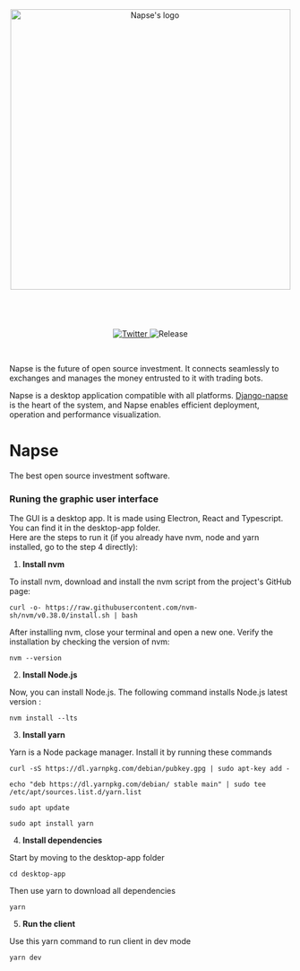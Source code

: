 <div align="center">
<picture>
  <source media="(prefers-color-scheme: dark)" srcset="docs/theme/assets/napse_invest_logo_white.svg">
  <source media="(prefers-color-scheme: light)" srcset="docs/theme/assets/napse_invest_logo_black.svg">
  <img alt="Napse's logo" src="" width=500>
</picture>
</div>

<h1 align="center">
</h1>
<br>
<p align="center">
  <a href="https://twitter.com/NapseInvest">
    <img src="https://img.shields.io/twitter/follow/NapseInvest?style=flat&label=%40NapseInvest&logo=twitter&color=0bf&logoColor=fff" alt="Twitter" />
  </a>
  <a>  
    <img src="https://img.shields.io/github/v/release/napse-invest/Napse" alt="Release" />
  </a>
</p>
<br/>


Napse is the future of open source investment. It connects seamlessly to exchanges and manages the money entrusted to it with trading bots.

Napse is a desktop application compatible with all platforms. [Django-napse](https://github.com/napse-invest/django-napse) is the heart of the system, and Napse enables efficient deployment, operation and performance visualization.










# Napse

The best open source investment software.

### Runing the graphic user interface

The GUI is a desktop app. It is made using Electron, React and Typescript.  
You can find it in the desktop-app folder.  
Here are the steps to run it (if you already have nvm, node and yarn installed, go to the step 4 directly):

1. **Install nvm**

To install nvm, download and install the nvm script from the project's GitHub page:

```shell
curl -o- https://raw.githubusercontent.com/nvm-sh/nvm/v0.38.0/install.sh | bash
```

After installing nvm, close your terminal and open a new one. Verify the installation by checking the version of nvm:

```shell
nvm --version
```

2. **Install Node.js**

Now, you can install Node.js. The following command installs Node.js latest version :

```shell
nvm install --lts
```

3. **Install yarn**

Yarn is a Node package manager. Install it by running these commands

```shell
curl -sS https://dl.yarnpkg.com/debian/pubkey.gpg | sudo apt-key add -
```

```shell
echo "deb https://dl.yarnpkg.com/debian/ stable main" | sudo tee /etc/apt/sources.list.d/yarn.list
```

```shell
sudo apt update
```

```shell
sudo apt install yarn
```

4. **Install dependencies**

Start by moving to the desktop-app folder

```shell
cd desktop-app
```

Then use yarn to download all dependencies

```shell
yarn
```

5. **Run the client**

Use this yarn command to run client in dev mode

```shell
yarn dev
```
